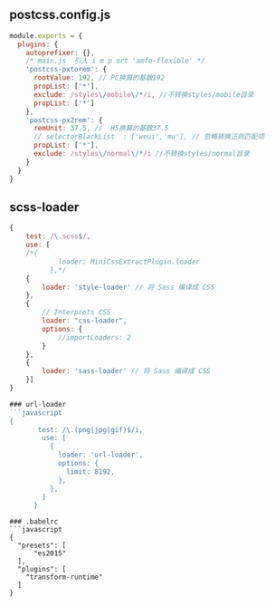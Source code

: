## postcss.config.js
```javascript
module.exports = {
  plugins: {
    autoprefixer: {},
    /* main.js  引入 i m p ort 'amfe-flexible' */
    'postcss-pxtorem': {
      rootValue: 192, // PC换算的基数192
      propList: ['*'],
      exclude: /styles\/mobile\/*/i, //不转换styles/mobile目录
      propList: ['*']
    },
    'postcss-px2rem': {
      remUnit: 37.5, //  H5换算的基数37.5
      // selectorBlackList  : ['weui','mu'], // 忽略转换正则匹配项
      propList: ['*'],
      exclude: /styles\/normal\/*/i //不转换styles/normal目录
    }
  }
}

```

## scss-loader
```javascript
{
    test: /\.scss$/,
    use: [
    /*{
            loader: MiniCssExtractPlugin.loader
          },*/
    {
        loader: 'style-loader' // 将 Sass 编译成 CSS
    },
    {
        // Interprets CSS
        loader: "css-loader",
        options: {
            //importLoaders: 2
        }
    },
    {
        loader: 'sass-loader' // 将 Sass 编译成 CSS
    }]
}

### url-loader
```javascript
{
       test: /\.(png|jpg|gif)$/i,
        use: [
          {
            loader: 'url-loader',
            options: {
              limit: 8192,
            },
          },
        ]
      }
```
```
### .babelrc
```javascript
{
  "presets": [
      "es2015"
  ], 
  "plugins": [
    "transform-runtime"
  ]
}
```
